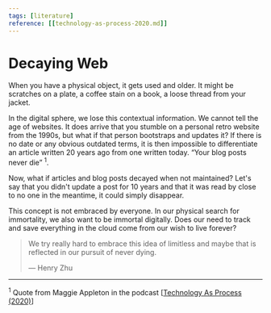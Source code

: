 ```yaml
---
tags: [literature]
reference: [[technology-as-process-2020.md]]
---
```


# Decaying Web

When you have a physical object, it gets used and older. It might be scratches on a plate, a coffee stain on a book, a loose thread from your jacket.

In the digital sphere, we lose this contextual information. We cannot tell the age of websites. It does arrive that you stumble on a personal retro website from the 1990s, but what if that person bootstraps and updates it? If there is no date or any obvious outdated terms, it is then impossible to differentiate an article written 20 years ago from one written today. “Your blog posts never die”&nbsp;<sup>1</sup>.

Now, what if articles and blog posts decayed when not maintained? Let's say that you didn't update a post for 10 years and that it was read by close to no one in the meantime, it could simply disappear.

This concept is not embraced by everyone. In our physical search for immortality, we also want to be immortal digitally. Does our need to track and save everything in the cloud come from our wish to live forever?

> We try really hard to embrace this idea of limitless and maybe that is reflected in our pursuit of never dying. 
> 
> — Henry Zhu

---
<sup>1</sup>&nbsp;Quote from Maggie Appleton in the podcast [[Technology As Process (2020)]]

[//begin]: # "Autogenerated link references for markdown compatibility"
[Technology As Process (2020)]: ../1-reference/technology-as-process-2020 "Technology as Process (2020)"
[//end]: # "Autogenerated link references"